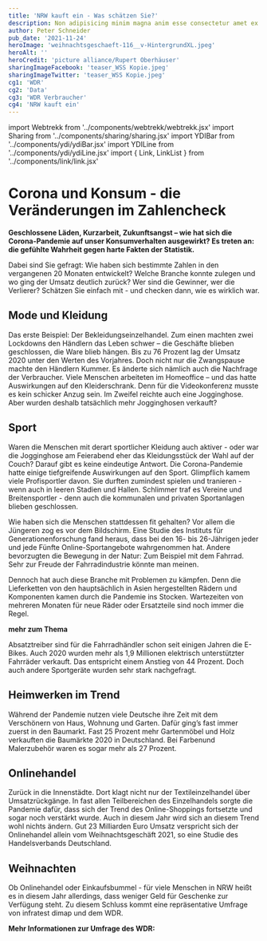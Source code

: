 ```yaml
---
title: 'NRW kauft ein - Was schätzen Sie?'
description: Non adipisicing minim magna anim esse consectetur amet ex dolore amet veniam.
author: Peter Schneider
pub_date: '2021-11-24'
heroImage: 'weihnachtsgeschaeft-116__v-HintergrundXL.jpeg'
heroAlt: ''
heroCredit: 'picture alliance/Rupert Oberhäuser'
sharingImageFacebook: 'teaser_WSS Kopie.jpeg'
sharingImageTwitter: 'teaser_WSS Kopie.jpeg'
cg1: 'WDR'
cg2: 'Data'
cg3: 'WDR Verbraucher'
cg4: 'NRW kauft ein'
---
```


import Webtrekk from '../components/webtrekk/webtrekk.jsx'
import Sharing from '../components/sharing/sharing.jsx'
import YDIBar from '../components/ydi/ydiBar.jsx'
import YDILine from '../components/ydi/ydiLine.jsx'
import { Link, LinkList } from '../components/link/link.jsx'

# Corona und Konsum - die Veränderungen im Zahlencheck

**Geschlossene Läden, Kurzarbeit, Zukunftsangst – wie hat sich die Corona-Pandemie auf unser Konsumverhalten ausgewirkt? Es treten an: die gefühlte Wahrheit gegen harte Fakten der Statistik.**

Dabei sind Sie gefragt: Wie haben sich bestimmte Zahlen in den vergangenen 20 Monaten entwickelt? Welche Branche konnte zulegen und wo ging der Umsatz deutlich zurück? Wer sind die Gewinner, wer die Verlierer? Schätzen Sie einfach mit - und checken dann, wie es wirklich war.

## Mode und Kleidung

Das erste Beispiel: Der Bekleidungseinzelhandel. Zum einen machten zwei Lockdowns den Händlern das Leben schwer – die Geschäfte blieben geschlossen, die Ware blieb hängen. Bis zu 76 Prozent lag der Umsatz 2020 unter den Werten des Vorjahres. Doch nicht nur die Zwangspause machte den Händlern Kummer. Es änderte sich nämlich auch die Nachfrage der Verbraucher. Viele Menschen arbeiteten im Homeoffice – und das hatte Auswirkungen auf den Kleiderschrank. Denn für die Videokonferenz musste es kein schicker Anzug sein. Im Zweifel reichte auch eine Jogginghose. Aber wurden deshalb tatsächlich mehr Jogginghosen verkauft?

<YDIBar name="jogginghosen"/>

## Sport

Waren die Menschen mit derart sportlicher Kleidung auch aktiver - oder war die Jogginghose am Feierabend eher das Kleidungsstück der Wahl auf der Couch? Darauf gibt es keine eindeutige Antwort. Die Corona-Pandemie hatte einige tiefgreifende Auswirkungen auf den Sport. Glimpflich kamem viele Profisportler davon. Sie durften zumindest spielen und tranieren - wenn auch in leeren Stadien und Hallen. Schlimmer traf es Vereine und Breitensportler - denn auch die kommunalen und privaten Sportanlagen blieben geschlossen.

<YDIBar name="fitnessstudios"/>

Wie haben sich die Menschen stattdessen fit gehalten? Vor allem die Jüngeren zog es vor dem Bildschirm. Eine Studie des Instituts für Generationenforschung fand heraus, dass bei den 16- bis 26-Jährigen jeder und jede Fünfte Online-Sportangebote wahrgenommen hat. Andere bevorzugten die Bewegung in der Natur: Zum Beispiel mit dem Fahrrad. Sehr zur Freude der Fahrradindustrie könnte man meinen.

<YDILine name="fahrraeder"/>

Dennoch hat auch diese Branche mit Problemen zu kämpfen. Denn die Lieferketten von den hauptsächlich in Asien hergestellten Rädern und Komponenten kamen durch die Pandemie ins Stocken. Wartezeiten von mehreren Monaten für neue Räder oder Ersatzteile sind noch immer die Regel.

**mehr zum Thema**
<Link title="Lieferengpässe: Mit diesen Geschenken könnte es zu Weihnachten eng werden" href="https://www1.wdr.de/nachrichten/lieferprobleme-weihnachten-geschenke-produkte-100.html" />

Absatztreiber sind für die Fahrradhändler schon seit einigen Jahren die E-Bikes. Auch 2020 wurden mehr als 1,9 Millionen elektrisch unterstützter Fahrräder verkauft. Das entspricht einem Anstieg von 44 Prozent. Doch auch andere Sportgeräte wurden sehr stark nachgefragt.

<YDIBar name="sportgeraete"/>

## Heimwerken im Trend

Während der Pandemie nutzen viele Deutsche ihre Zeit mit dem Verschönern von Haus, Wohnung und Garten. Dafür ging’s fast immer zuerst in den Baumarkt. Fast 25 Prozent mehr Gartenmöbel und Holz verkauften die Baumärkte 2020 in Deutschland. Bei Farbenund Malerzubehör waren es sogar mehr als 27 Prozent.

<YDILine name="baumaerkte"/>

## Onlinehandel

Zurück in die Innenstädte. Dort klagt nicht nur der Textileinzelhandel über Umsatzrückgänge. In fast allen Teilbereichen des Einzelhandels sorgte die Pandemie dafür, dass sich der Trend des Online-Shoppings fortsetzte und sogar noch verstärkt wurde. Auch in diesem Jahr wird sich an diesem Trend wohl nichts ändern. Gut 23 Milliarden Euro Umsatz verspricht sich der Onlinehandel allein vom Weihnachtsgeschäft 2021, so eine Studie des Handelsverbands Deutschland.

<YDILine name="weihnachten"/>

## Weihnachten

Ob Onlinehandel oder Einkaufsbummel - für viele Menschen in NRW heißt es in diesem Jahr allerdings, dass weniger Geld für Geschenke zur Verfügung steht. Zu diesem Schluss kommt eine repräsentative Umfrage von infratest dimap und dem WDR. 

<YDIBar name="umfrage"/>

**Mehr Informationen zur Umfrage des WDR:** 
<Link title="Umfrage: Jeder Fünfte spart bei Weihnachtsgeschenken?" href="http://cmsph2-wdr.wdr.de:8080/system/previewWrapper.jsp?sophoraid=weihnachten-umfrage-konsum-100" />

<Sharing twitter facebook mail whatsapp telegram reddit xing linkedin />
